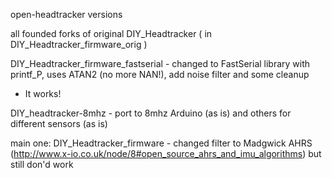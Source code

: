 open-headtracker versions

 all founded forks of original DIY_Headtracker ( in DIY_Headtracker_firmware_orig )

DIY_Headtracker_firmware_fastserial - changed to FastSerial library with printf_P, uses ATAN2 (no more NAN!), add noise filter and some cleanup
 - It works!



DIY_headtracker-8mhz - port to 8mhz Arduino (as is)
and others for different sensors (as is)

main one:
DIY_Headtracker_firmware - changed filter to Madgwick AHRS (http://www.x-io.co.uk/node/8#open_source_ahrs_and_imu_algorithms)
 but still don'd work
